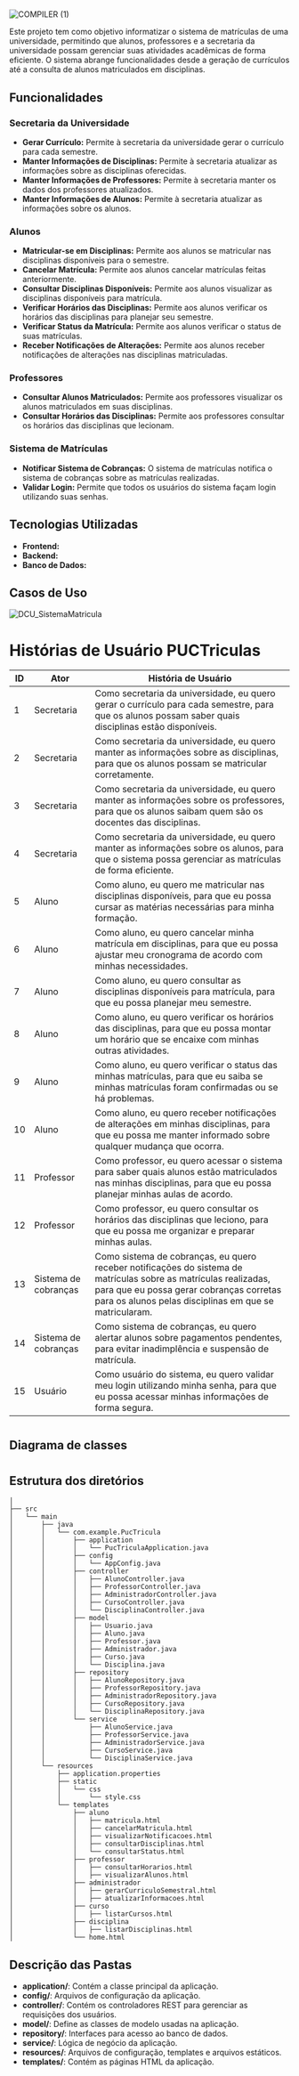 #
![COMPILER (1)](https://github.com/user-attachments/assets/0c835aa3-c989-4c58-a876-9b9675be4453)

Este projeto tem como objetivo informatizar o sistema de matrículas de uma universidade, permitindo que alunos, professores e a secretaria da universidade possam gerenciar suas atividades acadêmicas de forma eficiente. O sistema abrange funcionalidades desde a geração de currículos até a consulta de alunos matriculados em disciplinas.

## Funcionalidades

### Secretaria da Universidade

- **Gerar Currículo:** Permite à secretaria da universidade gerar o currículo para cada semestre.
- **Manter Informações de Disciplinas:** Permite à secretaria atualizar as informações sobre as disciplinas oferecidas.
- **Manter Informações de Professores:** Permite à secretaria manter os dados dos professores atualizados.
- **Manter Informações de Alunos:** Permite à secretaria atualizar as informações sobre os alunos.

### Alunos

- **Matricular-se em Disciplinas:** Permite aos alunos se matricular nas disciplinas disponíveis para o semestre.
- **Cancelar Matrícula:** Permite aos alunos cancelar matrículas feitas anteriormente.
- **Consultar Disciplinas Disponíveis:** Permite aos alunos visualizar as disciplinas disponíveis para matrícula.
- **Verificar Horários das Disciplinas:** Permite aos alunos verificar os horários das disciplinas para planejar seu semestre.
- **Verificar Status da Matrícula:** Permite aos alunos verificar o status de suas matrículas.
- **Receber Notificações de Alterações:** Permite aos alunos receber notificações de alterações nas disciplinas matriculadas.

### Professores

- **Consultar Alunos Matriculados:** Permite aos professores visualizar os alunos matriculados em suas disciplinas.
- **Consultar Horários das Disciplinas:** Permite aos professores consultar os horários das disciplinas que lecionam.

### Sistema de Matrículas

- **Notificar Sistema de Cobranças:** O sistema de matrículas notifica o sistema de cobranças sobre as matrículas realizadas.
- **Validar Login:** Permite que todos os usuários do sistema façam login utilizando suas senhas.

## Tecnologias Utilizadas

- **Frontend:**
- **Backend:** 
- **Banco de Dados:** 

## Casos de Uso 

![DCU_SistemaMatricula](DCU_SistemaMatricula.jpg)


# Histórias de Usuário PUCTriculas

| **ID** | **Ator**             | **História de Usuário**                                                                                                                                           |
|--------|----------------------|-------------------------------------------------------------------------------------------------------------------------------------------------------------------|
| 1      | Secretaria           | Como secretaria da universidade, eu quero gerar o currículo para cada semestre, para que os alunos possam saber quais disciplinas estão disponíveis.                |
| 2      | Secretaria           | Como secretaria da universidade, eu quero manter as informações sobre as disciplinas, para que os alunos possam se matricular corretamente.                         |
| 3      | Secretaria           | Como secretaria da universidade, eu quero manter as informações sobre os professores, para que os alunos saibam quem são os docentes das disciplinas.                |
| 4      | Secretaria           | Como secretaria da universidade, eu quero manter as informações sobre os alunos, para que o sistema possa gerenciar as matrículas de forma eficiente.                |
| 5      | Aluno                | Como aluno, eu quero me matricular nas disciplinas disponíveis, para que eu possa cursar as matérias necessárias para minha formação.                                 |
| 6      | Aluno                | Como aluno, eu quero cancelar minha matrícula em disciplinas, para que eu possa ajustar meu cronograma de acordo com minhas necessidades.                            |
| 7      | Aluno                | Como aluno, eu quero consultar as disciplinas disponíveis para matrícula, para que eu possa planejar meu semestre.                                                   |
| 8      | Aluno                | Como aluno, eu quero verificar os horários das disciplinas, para que eu possa montar um horário que se encaixe com minhas outras atividades.                          |
| 9      | Aluno                | Como aluno, eu quero verificar o status das minhas matrículas, para que eu saiba se minhas matrículas foram confirmadas ou se há problemas.                           |
| 10     | Aluno                | Como aluno, eu quero receber notificações de alterações em minhas disciplinas, para que eu possa me manter informado sobre qualquer mudança que ocorra.              |
| 11     | Professor            | Como professor, eu quero acessar o sistema para saber quais alunos estão matriculados nas minhas disciplinas, para que eu possa planejar minhas aulas de acordo.    |
| 12     | Professor            | Como professor, eu quero consultar os horários das disciplinas que leciono, para que eu possa me organizar e preparar minhas aulas.                                    |
| 13     | Sistema de cobranças| Como sistema de cobranças, eu quero receber notificações do sistema de matrículas sobre as matrículas realizadas, para que eu possa gerar cobranças corretas para os alunos pelas disciplinas em que se matricularam.|
| 14     | Sistema de cobranças | Como sistema de cobranças, eu quero alertar alunos sobre pagamentos pendentes, para evitar inadimplência e suspensão de matrícula.                         |
| 15     | Usuário | Como usuário do sistema, eu quero validar meu login utilizando minha senha, para que eu possa acessar minhas informações de forma segura.                             |

#

## Diagrama de classes


#

## Estrutura dos diretórios
````
│
├── src
│   └── main
│       ├── java
│       │   └── com.example.PucTricula
│       │       ├── application
│       │       │   └── PucTriculaApplication.java
│       │       ├── config
│       │       │   └── AppConfig.java
│       │       ├── controller
│       │       │   ├── AlunoController.java
│       │       │   ├── ProfessorController.java
│       │       │   ├── AdministradorController.java
│       │       │   ├── CursoController.java
│       │       │   └── DisciplinaController.java
│       │       ├── model
│       │       │   ├── Usuario.java
│       │       │   ├── Aluno.java
│       │       │   ├── Professor.java
│       │       │   ├── Administrador.java
│       │       │   ├── Curso.java
│       │       │   └── Disciplina.java
│       │       ├── repository
│       │       │   ├── AlunoRepository.java
│       │       │   ├── ProfessorRepository.java
│       │       │   ├── AdministradorRepository.java
│       │       │   ├── CursoRepository.java
│       │       │   └── DisciplinaRepository.java
│       │       └── service
│       │           ├── AlunoService.java
│       │           ├── ProfessorService.java
│       │           ├── AdministradorService.java
│       │           ├── CursoService.java
│       │           └── DisciplinaService.java
│       └── resources
│           ├── application.properties
│           ├── static
│           │   └── css
│           │       └── style.css
│           └── templates
│               ├── aluno
│               │   ├── matricula.html
│               │   ├── cancelarMatricula.html
│               │   ├── visualizarNotificacoes.html
│               │   ├── consultarDisciplinas.html
│               │   └── consultarStatus.html
│               ├── professor
│               │   ├── consultarHorarios.html
│               │   ├── visualizarAlunos.html
│               ├── administrador
│               │   ├── gerarCurriculoSemestral.html
│               │   ├── atualizarInformacoes.html
│               ├── curso
│               │   ├── listarCursos.html
│               ├── disciplina
│               │   ├── listarDisciplinas.html
│               └── home.html
````

## Descrição das Pastas

- **application/**: Contém a classe principal da aplicação.
- **config/**: Arquivos de configuração da aplicação.
- **controller/**: Contém os controladores REST para gerenciar as requisições dos usuários.
- **model/**: Define as classes de modelo usadas na aplicação.
- **repository/**: Interfaces para acesso ao banco de dados.
- **service/**: Lógica de negócio da aplicação.
- **resources/**: Arquivos de configuração, templates e arquivos estáticos.
- **templates/**: Contém as páginas HTML da aplicação.
#